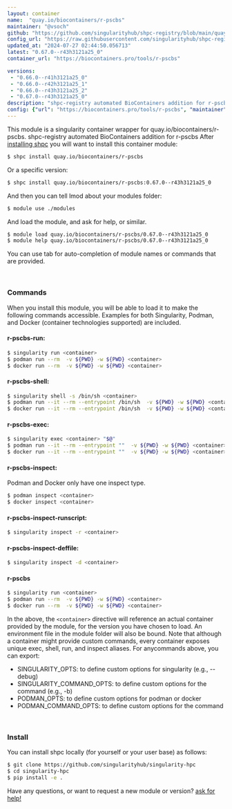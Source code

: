 ```yaml
---
layout: container
name:  "quay.io/biocontainers/r-pscbs"
maintainer: "@vsoch"
github: "https://github.com/singularityhub/shpc-registry/blob/main/quay.io/biocontainers/r-pscbs/container.yaml"
config_url: "https://raw.githubusercontent.com/singularityhub/shpc-registry/main/quay.io/biocontainers/r-pscbs/container.yaml"
updated_at: "2024-07-27 02:44:50.056713"
latest: "0.67.0--r43h3121a25_0"
container_url: "https://biocontainers.pro/tools/r-pscbs"

versions:
 - "0.66.0--r41h3121a25_0"
 - "0.66.0--r42h3121a25_1"
 - "0.66.0--r43h3121a25_2"
 - "0.67.0--r43h3121a25_0"
description: "shpc-registry automated BioContainers addition for r-pscbs"
config: {"url": "https://biocontainers.pro/tools/r-pscbs", "maintainer": "@vsoch", "description": "shpc-registry automated BioContainers addition for r-pscbs", "latest": {"0.67.0--r43h3121a25_0": "sha256:9eb32d984373f6b9e9e5a2b9a1fe1c6e09d07d5787b56ad5bbc489f7f818f76b"}, "tags": {"0.66.0--r41h3121a25_0": "sha256:439a2f5f549c0a0369afbb41f2750e61d29d454b7e62f31bdda6b17cd87dc622", "0.66.0--r42h3121a25_1": "sha256:1224df9657373c8a0b3085b26d93196ad61b45f03edf970348e1f0e31495f20a", "0.66.0--r43h3121a25_2": "sha256:2564625adc8bee84e11deb12207153e7cfc46ba9e30f236ad8807a76a4e65c47", "0.67.0--r43h3121a25_0": "sha256:9eb32d984373f6b9e9e5a2b9a1fe1c6e09d07d5787b56ad5bbc489f7f818f76b"}, "docker": "quay.io/biocontainers/r-pscbs"}
---
```


This module is a singularity container wrapper for quay.io/biocontainers/r-pscbs.
shpc-registry automated BioContainers addition for r-pscbs
After [installing shpc](#install) you will want to install this container module:


```bash
$ shpc install quay.io/biocontainers/r-pscbs
```

Or a specific version:

```bash
$ shpc install quay.io/biocontainers/r-pscbs:0.67.0--r43h3121a25_0
```

And then you can tell lmod about your modules folder:

```bash
$ module use ./modules
```

And load the module, and ask for help, or similar.

```bash
$ module load quay.io/biocontainers/r-pscbs/0.67.0--r43h3121a25_0
$ module help quay.io/biocontainers/r-pscbs/0.67.0--r43h3121a25_0
```

You can use tab for auto-completion of module names or commands that are provided.

<br>

### Commands

When you install this module, you will be able to load it to make the following commands accessible.
Examples for both Singularity, Podman, and Docker (container technologies supported) are included.

#### r-pscbs-run:

```bash
$ singularity run <container>
$ podman run --rm  -v ${PWD} -w ${PWD} <container>
$ docker run --rm  -v ${PWD} -w ${PWD} <container>
```

#### r-pscbs-shell:

```bash
$ singularity shell -s /bin/sh <container>
$ podman run --it --rm --entrypoint /bin/sh  -v ${PWD} -w ${PWD} <container>
$ docker run --it --rm --entrypoint /bin/sh  -v ${PWD} -w ${PWD} <container>
```

#### r-pscbs-exec:

```bash
$ singularity exec <container> "$@"
$ podman run --it --rm --entrypoint ""  -v ${PWD} -w ${PWD} <container> "$@"
$ docker run --it --rm --entrypoint ""  -v ${PWD} -w ${PWD} <container> "$@"
```

#### r-pscbs-inspect:

Podman and Docker only have one inspect type.

```bash
$ podman inspect <container>
$ docker inspect <container>
```

#### r-pscbs-inspect-runscript:

```bash
$ singularity inspect -r <container>
```

#### r-pscbs-inspect-deffile:

```bash
$ singularity inspect -d <container>
```



#### r-pscbs

```bash
$ singularity run <container>
$ podman run --rm  -v ${PWD} -w ${PWD} <container>
$ docker run --rm  -v ${PWD} -w ${PWD} <container>
```


In the above, the `<container>` directive will reference an actual container provided
by the module, for the version you have chosen to load. An environment file in the
module folder will also be bound. Note that although a container
might provide custom commands, every container exposes unique exec, shell, run, and
inspect aliases. For anycommands above, you can export:

 - SINGULARITY_OPTS: to define custom options for singularity (e.g., --debug)
 - SINGULARITY_COMMAND_OPTS: to define custom options for the command (e.g., -b)
 - PODMAN_OPTS: to define custom options for podman or docker
 - PODMAN_COMMAND_OPTS: to define custom options for the command

<br>

### Install

You can install shpc locally (for yourself or your user base) as follows:

```bash
$ git clone https://github.com/singularityhub/singularity-hpc
$ cd singularity-hpc
$ pip install -e .
```

Have any questions, or want to request a new module or version? [ask for help!](https://github.com/singularityhub/singularity-hpc/issues)